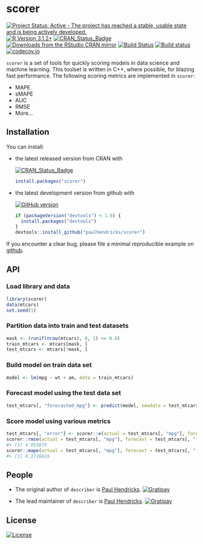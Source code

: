 <!-- README.md is generated from README.Rmd. Please edit that file -->
scorer
======

[![Project Status: Active - The project has reached a stable, usable state and is being actively developed.](http://www.repostatus.org/badges/0.1.0/active.svg)](http://www.repostatus.org/#active) [![R Version 3.1.2+](https://img.shields.io/badge/R%20Version-3.1.2+-blue.svg)](https://img.shields.io/badge/R%20Version-3.1.2+-blue.svg) [![CRAN\_Status\_Badge](http://www.r-pkg.org/badges/version/scorer)](http://cran.r-project.org/package=scorer) [![Downloads from the RStudio CRAN mirror](http://cranlogs.r-pkg.org/badges/scorer)](http://cran.rstudio.com/package=scorer) [![Build Status](https://travis-ci.org/paulhendricks/scorer.png?branch=master)](https://travis-ci.org/paulhendricks/scorer) [![Build status](https://ci.appveyor.com/api/projects/status/vuumrc0607xa44q9/branch/master?svg=true)](https://ci.appveyor.com/project/paulhendricks/scorer/branch/master) [![codecov.io](http://codecov.io/github/paulhendricks/scorer/coverage.svg?branch=master)](http://codecov.io/github/paulhendricks/scorer?branch=master)

`scorer` is a set of tools for quickly scoring models in data science and machine learning. This toolset is written in C++, where possible, for blazing fast performance. The following scoring metrics are implemented in `scorer`:

-   MAPE
-   sMAPE
-   AUC
-   RMSE
-   More...

Installation
------------

You can install:

-   the latest released version from CRAN with

    [![CRAN\_Status\_Badge](http://www.r-pkg.org/badges/version/scorer)](http://cran.r-project.org/package=scorer)

    ``` r
    install.packages("scorer")
    ```

-   the latest development version from github with

    [![GitHub version](https://badge.fury.io/gh/paulhendricks%2Fscorer.svg)](http://badge.fury.io/gh/paulhendricks%2Fscorer)

    ``` r
    if (packageVersion("devtools") < 1.6) {
      install.packages("devtools")
    }
    devtools::install_github("paulhendricks/scorer")
    ```

If you encounter a clear bug, please file a minimal reproducible example on [github](https://github.com/paulhendricks/scorer/issues).

API
---

### Load library and data

``` r
library(scorer)
data(mtcars)
set.seed(1)
```

### Partition data into train and test datasets

``` r
mask <- (runif(nrow(mtcars), 0, 1) <= 0.8)
train_mtcars <- mtcars[mask, ]
test_mtcars <- mtcars[!mask, ]
```

### Build model on train data set

``` r
model <- lm(mpg ~ wt + am, data = train_mtcars)
```

### Forecast model using the test data set

``` r
test_mtcars[, "forecasted_mpg"] <- predict(model, newdata = test_mtcars)
```

### Score model using various metrics

``` r
test_mtcars[, "error"] <- scorer::e(actual = test_mtcars[, "mpg"], forecast = test_mtcars[, "forecasted_mpg"])
scorer::rmse(actual = test_mtcars[, "mpg"], forecast = test_mtcars[, "forecasted_mpg"])
#> [1] 4.053879
scorer::mape(actual = test_mtcars[, "mpg"], forecast = test_mtcars[, "forecasted_mpg"])
#> [1] 0.1726616
```

People
------

-   The original author of `describer` is [Paul Hendricks](https://github.com/paulhendricks). [![Gratipay](https://img.shields.io/gratipay/JSFiddle.svg)](https://gratipay.com/~paulhendricks/)

-   The lead maintainer of `describer` is [Paul Hendricks](https://github.com/paulhendricks). [![Gratipay](https://img.shields.io/gratipay/JSFiddle.svg)](https://gratipay.com/~paulhendricks/)

License
-------

[![License](http://img.shields.io/:license-mit-blue.svg)](https://github.com/paulhendricks/scorer/blob/master/LICENSE)
